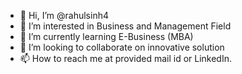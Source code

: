 - 👋 Hi, I’m @rahulsinh4
- 👀 I’m interested in Business and Management Field
- 🌱 I’m currently learning E-Business (MBA)
- 💞️ I’m looking to collaborate on innovative solution
- 📫 How to reach me at provided mail id or LinkedIn. 

<!---
rahulsinh4/rahulsinh4 is a ✨ special ✨ repository because its `README.md` (this file) appears on your GitHub profile.
You can click the Preview link to take a look at your changes.
--->
